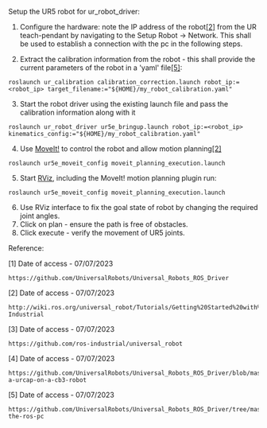 Setup the UR5 robot for ur_robot_driver:

1. Configure the hardware: note the IP address of the robot[[2]](http://wiki.ros.org/universal_robot/Tutorials/Getting%20Started%20with%20a%20Universal%20Robot%20and%20ROS-Industrial) from the UR teach-pendant by navigating to the Setup Robot -> Network. This shall be used to establish a connection with the pc in the following steps.
 
2. Extract the calibration information from the robot - this shall provide the current parameters of the robot in a 'yaml' file[[5]](https://github.com/UniversalRobots/Universal_Robots_ROS_Driver/tree/master#prepare-the-ros-pc):
```
roslaunch ur_calibration calibration_correction.launch robot_ip:=<robot_ip> target_filename:="${HOME}/my_robot_calibration.yaml"
```
3. Start the robot driver using the existing launch file and pass the calibration information along with it
```
roslaunch ur_robot_driver ur5e_bringup.launch robot_ip:=<robot_ip> kinematics_config:="${HOME}/my_robot_calibration.yaml"
```
4. Use [MoveIt!](http://wiki.ros.org/action/show/moveit?action=show&redirect=MoveIt) to control the robot and allow motion planning[[2]](http://wiki.ros.org/universal_robot/Tutorials/Getting%20Started%20with%20a%20Universal%20Robot%20and%20ROS-Industrial)
```
roslaunch ur5e_moveit_config moveit_planning_execution.launch
```
5. Start [RViz](http://wiki.ros.org/rviz), including the MoveIt! motion planning plugin run:
```
roslaunch ur5e_moveit_config moveit_planning_execution.launch
```
6. Use RViz interface to fix the goal state of robot by changing the required joint angles.
7. Click on plan - ensure the path is free of obstacles.
8. Click execute - verify the movement of UR5 joints.


Reference:

[1] Date of access - 07/07/2023
```
https://github.com/UniversalRobots/Universal_Robots_ROS_Driver
```
[2] Date of access - 07/07/2023
```
http://wiki.ros.org/universal_robot/Tutorials/Getting%20Started%20with%20a%20Universal%20Robot%20and%20ROS-Industrial
```
[3] Date of access - 07/07/2023
```
https://github.com/ros-industrial/universal_robot
```
[4] Date of access - 07/07/2023
```
https://github.com/UniversalRobots/Universal_Robots_ROS_Driver/blob/master/ur_robot_driver/doc/install_urcap_cb3.md#installing-a-urcap-on-a-cb3-robot
```
[5] Date of access - 07/07/2023
```
https://github.com/UniversalRobots/Universal_Robots_ROS_Driver/tree/master#prepare-the-ros-pc
```
